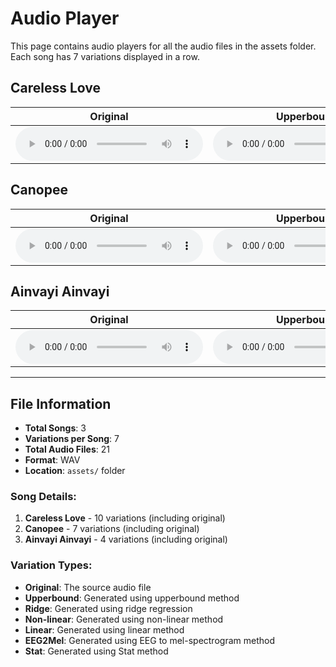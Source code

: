 # Audio Player

This page contains audio players for all the audio files in the assets folder. Each song has 7 variations displayed in a row.

## Careless Love

| Original | Upperbound | Ridge | Non-linear | Linear | EEG2Mel | Stat |
|----------|------------|-------|------------|--------|---------|------------|
| <audio controls><source src="assets/careless_love-10_orig.wav" type="audio/wav">Your browser does not support the audio element.</audio> | <audio controls><source src="assets/careless_love-10_gen_upperbound.wav" type="audio/wav">Your browser does not support the audio element.</audio> | <audio controls><source src="assets/careless_love-10_gen_ridge.wav" type="audio/wav">Your browser does not support the audio element.</audio> | <audio controls><source src="assets/careless_love-10_gen_nonlin.wav" type="audio/wav">Your browser does not support the audio element.</audio> | <audio controls><source src="assets/careless_love-10_gen_lin.wav" type="audio/wav">Your browser does not support the audio element.</audio> | <audio controls><source src="assets/careless_love-10_gen_eeg2mel.wav" type="audio/wav">Your browser does not support the audio element.</audio> | <audio controls><source src="assets/careless_love-10_gen_cov.wav" type="audio/wav">Your browser does not support the audio element.</audio> |

## Canopee

| Original | Upperbound | Ridge | Non-linear | Linear | EEG2Mel | Stat |
|----------|------------|-------|------------|--------|---------|------------|
| <audio controls><source src="assets/canopee-7_orig.wav" type="audio/wav">Your browser does not support the audio element.</audio> | <audio controls><source src="assets/canopee-7_gen_upperbound.wav" type="audio/wav">Your browser does not support the audio element.</audio> | <audio controls><source src="assets/canopee-7_gen_ridge.wav" type="audio/wav">Your browser does not support the audio element.</audio> | <audio controls><source src="assets/canopee-7_gen_nonlin.wav" type="audio/wav">Your browser does not support the audio element.</audio> | <audio controls><source src="assets/canopee-7_gen_lin.wav" type="audio/wav">Your browser does not support the audio element.</audio> | <audio controls><source src="assets/canopee-7_gen_eeg2mel.wav" type="audio/wav">Your browser does not support the audio element.</audio> | <audio controls><source src="assets/canopee-7_gen_cov.wav" type="audio/wav">Your browser does not support the audio element.</audio> |

## Ainvayi Ainvayi

| Original | Upperbound | Ridge | Non-linear | Linear | EEG2Mel | Stat |
|----------|------------|-------|------------|--------|---------|------------|
| <audio controls><source src="assets/ainvayi_ainvayi-4_orig.wav" type="audio/wav">Your browser does not support the audio element.</audio> | <audio controls><source src="assets/ainvayi_ainvayi-4_gen_upperbound.wav" type="audio/wav">Your browser does not support the audio element.</audio> | <audio controls><source src="assets/ainvayi_ainvayi-4_gen_ridge.wav" type="audio/wav">Your browser does not support the audio element.</audio> | <audio controls><source src="assets/ainvayi_ainvayi-4_gen_nonlin.wav" type="audio/wav">Your browser does not support the audio element.</audio> | <audio controls><source src="assets/ainvayi_ainvayi-4_gen_lin.wav" type="audio/wav">Your browser does not support the audio element.</audio> | <audio controls><source src="assets/ainvayi_ainvayi-4_gen_eeg2mel.wav" type="audio/wav">Your browser does not support the audio element.</audio> | <audio controls><source src="assets/ainvayi_ainvayi-4_gen_cov.wav" type="audio/wav">Your browser does not support the audio element.</audio> |

---

## File Information

- **Total Songs**: 3
- **Variations per Song**: 7
- **Total Audio Files**: 21
- **Format**: WAV
- **Location**: `assets/` folder

### Song Details:
1. **Careless Love** - 10 variations (including original)
2. **Canopee** - 7 variations (including original)  
3. **Ainvayi Ainvayi** - 4 variations (including original)

### Variation Types:
- **Original**: The source audio file
- **Upperbound**: Generated using upperbound method
- **Ridge**: Generated using ridge regression
- **Non-linear**: Generated using non-linear method
- **Linear**: Generated using linear method
- **EEG2Mel**: Generated using EEG to mel-spectrogram method
- **Stat**: Generated using Stat method 